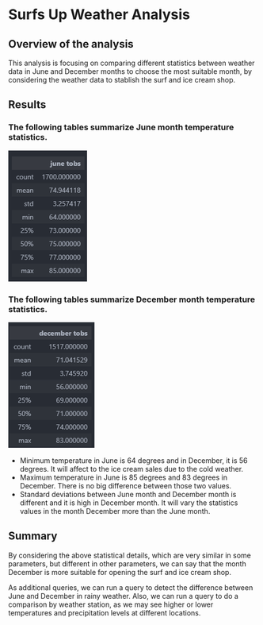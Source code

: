 # Surfs Up Weather Analysis

## Overview of the analysis

This analysis is focusing on comparing different statistics between weather data in June and December months to choose the most suitable month, by considering the weather data to stablish the surf and ice cream shop.

## Results

### The following tables summarize June month temperature statistics.

![June analysis](images/june.png)

### The following tables summarize December month temperature statistics.

![December analysis](images/december.png)

- Minimum temperature in June is 64 degrees and in December, it is 56 degrees. It will affect to the ice cream sales due to the cold weather.
- Maximum temperature in June is 85 degrees and 83 degrees in December. There is no big difference between those two values.
- Standard deviations between June month and December month is different and it is high in December month. It will vary the statistics values in the month December more than the June month.

## Summary

By considering the above statistical details, which are very similar in some parameters, but different in other parameters, we can say that the month December is more suitable for opening the surf and ice cream shop.

As additional queries, we can run a query to detect the difference between June and December in rainy weather. Also, we can run a query to do a comparison by weather station, as we may see higher or lower temperatures and precipitation levels at different locations.

